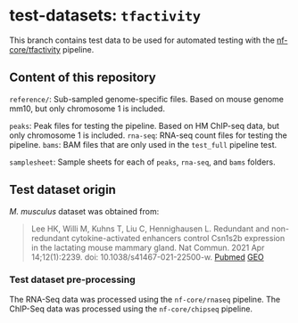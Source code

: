 # test-datasets: `tfactivity`

This branch contains test data to be used for automated testing with the [nf-core/tfactivity](https://github.com/nf-core/tfactivity) pipeline.

## Content of this repository

`reference/`: Sub-sampled genome-specific files. Based on mouse genome mm10, but only chromosome 1 is included.

`peaks`: Peak files for testing the pipeline. Based on HM ChIP-seq data, but only chromosome 1 is included.
`rna-seq`: RNA-seq count files for testing the pipeline.
`bams`: BAM files that are only used in the `test_full` pipeline test.

`samplesheet`: Sample sheets for each of `peaks`, `rna-seq`, and `bams` folders.

## Test dataset origin

*M. musculus* dataset was obtained from:

> Lee HK, Willi M, Kuhns T, Liu C, Hennighausen L. Redundant and non-redundant cytokine-activated enhancers control Csn1s2b expression in the lactating mouse mammary gland. Nat Commun. 2021 Apr 14;12(1):2239. doi: 10.1038/s41467-021-22500-w. [Pubmed](https://pubmed.ncbi.nlm.nih.gov/33854063/) [GEO](https://www.ncbi.nlm.nih.gov/geo/query/acc.cgi?acc=GSE161620)

### Test dataset pre-processing
The RNA-Seq data was processed using the `nf-core/rnaseq` pipeline. 
The ChIP-Seq data was processed using the `nf-core/chipseq` pipeline.